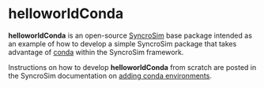 # **helloworldConda**

**helloworldConda** is an open-source [SyncroSim](http://www.syncrosim.com) base package intended as an example of how to develop a simple SyncroSim package that takes advantage of [conda](https://docs.conda.io/en/latest/) within the SyncroSim framework.

Instructions on how to develop **helloworldConda** from scratch are posted in the SyncroSim documentation on [adding conda environments](https://docs.syncrosim.com/how_to_guides/package_enhance_conda.html?tabs=tabid-1).